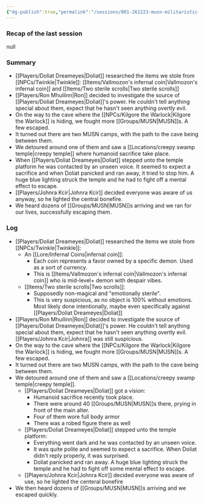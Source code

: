 ```yaml
---
{"dg-publish":true,"permalink":"/sessions/001-261223-musn-militaristic-undead-swamp-naga-and-their-temple/","tags":["session"],"noteIcon":"session","updated":"2024-01-05T12:30:59.568+01:00"}
---
```


### Recap of the last session
null
### Summary
- [[Players/Doliat Dreameyes\|Doliat]] researched the items we stole from [[NPCs/Twinkle\|Twinkle]]:  [[Items/Vallmozon's infernal coin\|Vallmozon's infernal coin]] and [[Items/Two sterile scrolls\|Two sterile scrolls]]
- [[Players/Ron Mhuilinn\|Ron]] decided to investigate the source of [[Players/Doliat Dreameyes\|Doliat]]'s power. He couldn't tell anything special about them, expect that he hasn't seen anything overtly evil.
- On the way to the cave where the [[NPCs/Kilgore the Warlock\|Kilgore the Warlock]] is hiding, we fought more [[Groups/MUSN\|MUSN]]s. A few escaped.
- It turned out there are two MUSN camps, with the path to the cave being between them. 
- We detoured around one of them and saw a [[Locations/creepy swamp temple\|creepy temple]] where humanoid sacrifice take place.
- When [[Players/Doliat Dreameyes\|Doliat]] stepped unto the temple platform ​he was contacted by an unseen voice. It seemed to expect a sacrifice and when Doliat panicked and ran away, it tried to stop him. A huge blue lighting struck the temple and he had to fight off a mental effect to escape.
- [[Players/Johnra Kcir\|Johnra Kcir]] decided everyone was aware of us anyway, so he lighted the central bonefire.
- We heard dozens of [[Groups/MUSN\|MUSN]]s arriving and we ran for our lives, successfully escaping them.

### Log
- [[Players/Doliat Dreameyes\|Doliat]] researched the items we stole from [[NPCs/Twinkle\|Twinkle]]:
	- An [[Lore/Infernal Coins\|infernal coin]]:
		- Each coin represents a favor owned by a specific demon. Used as a sort of currency.
		- This is [[Items/Vallmozon's infernal coin\|Vallmozon's infernal coin]] who is mid-level+ demon with despair vibes.
	- [[Items/Two sterile scrolls\|Two scrolls]]:
		- Supposedly non-magical and "emotionally sterile".
		- This is very suspicious, as no object is 100% without emotions. Most likely done intentionally, maybe even specifically against [[Players/Doliat Dreameyes\|Doliat]]    
- [[Players/Ron Mhuilinn\|Ron]] decided to investigate the source of [[Players/Doliat Dreameyes\|Doliat]]'s power. He couldn't tell anything special about them, expect that he hasn't seen anything overtly evil. [[Players/Johnra Kcir\|Johnra]] was still suspicious. 
- On the way to the cave where the [[NPCs/Kilgore the Warlock\|Kilgore the Warlock]] is hiding, we fought more [[Groups/MUSN\|MUSN]]s. A few escaped.
- It turned out there are two MUSN camps, with the path to the cave being between them.
- We detoured around one of them and saw a [[Locations/creepy swamp temple\|creepy temple]].
	- [[Players/Doliat Dreameyes\|Doliat]] got a vision:
		- Humanoid sacrifice recently took place.
		- There were around 40 [[Groups/MUSN\|MUSN]]s there, prying in front of the main alter.
		- Four of them wore full body armor
		- There was a robed figure there as well
	- [[Players/Doliat Dreameyes\|Doliat]] stepped unto the temple platform:
		- Everything went dark and he was contacted by an unseen voice.
		- It was quite polite and seemed to expect a sacrifice. When Doliat didn't reply properly, it was surprised.
		- Doliat panicked and ran away. A huge blue lighting struck the temple and he had to fight off some mental effect to escape.
	- [[Players/Johnra Kcir\|Johnra Kcir]] decided everyone was aware of use, so he lighted the centeral bonefire
- We then heard dozens of [[Groups/MUSN\|MUSN]]s arriving and we escaped quickly.